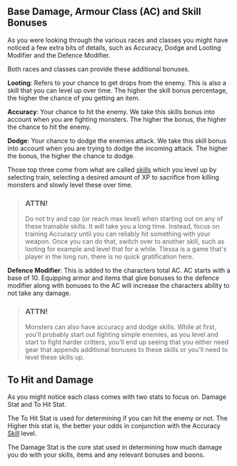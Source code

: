 ## Base Damage, Armour Class (AC) and Skill Bonuses

As you were looking through the various races and classes you might have noticed a few extra bits of details, such as Accuracy, Dodge and Looting Modifier and the Defence Modifier.

Both races and classes can provide these additional bonuses.

**Looting**: Refers to your chance to get drops from the enemy. This is also a skill that you can level up over time. The higher the skill bonus percentage, the higher the chance of you getting an item.

**Accuracy**: Your chance to hit the enemy. We take this skills bonus into account when you are fighting monsters. The higher the bonus, the higher the chance to hit the enemy.

**Dodge**: Your chance to dodge the enemies attack. We take this skill bonus into account when you are trying to dodge the incoming attack. The higher the bonus, the higher the chance to dodge.

Those top three come from what are called [skills](/information/skills) which you level up by selecting train, selecting a desired amount of XP to sacrifice from killing monsters
and slowly level these over time.

> ### ATTN!
> 
> Do not try and cap (or reach max level) when starting out on any of these trainable skills. It will take you a long time. Instead, focus on training Accuracy
> until you can reliably hit something with your weapon. Once you can do that, switch over to another skill, such as looting for example and level that for a while.
> Tlessa is a game that's player in the long run, there is no quick gratification here.

**Defence Modifier**: This is added to the characters total AC. AC starts with a base of 10. Equipping armor and items that give bonuses to the defence modifier along with bonuses to the AC will increase the characters ability to not take any damage.

> ### ATTN!
>
> Monsters can also have accuracy and dodge skills. While at first, you'll probably start out fighting simple enemies, as you level and start to fight harder critters, you'll end up seeing that you either need gear that appends additional bonuses to these skills or you'll need to level these skills up.

## To Hit and Damage

As you might notice each class comes with two stats to focus on. Damage Stat and To Hit Stat.

The To Hit Stat is used for determining if you can hit the enemy or not. The Higher this stat is, the better your odds in conjunction with the Accuracy [Skill](/information/skill-information) level.

The Damage Stat is the core stat used in determining how much damage you do with your skills, items and any relevant bonuses and boons.

